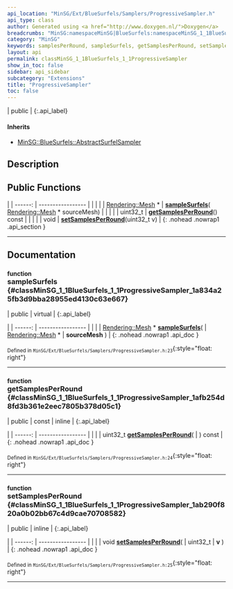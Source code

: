 ```yaml
---
api_location: "MinSG/Ext/BlueSurfels/Samplers/ProgressiveSampler.h"
api_type: class
author: Generated using <a href="http://www.doxygen.nl/">Doxygen</a>
breadcrumbs: "MinSG:namespaceMinSG|BlueSurfels:namespaceMinSG_1_1BlueSurfels"
category: "MinSG"
keywords: samplesPerRound, sampleSurfels, getSamplesPerRound, setSamplesPerRound
layout: api
permalink: classMinSG_1_1BlueSurfels_1_1ProgressiveSampler
show_in_toc: false
sidebar: api_sidebar
subcategory: "Extensions"
title: "ProgressiveSampler"
toc: false
---
```


| public |
{:.api_label}

#### Inherits

* [MinSG::BlueSurfels::AbstractSurfelSampler](classMinSG_1_1BlueSurfels_1_1AbstractSurfelSampler)


## Description





## Public Functions

|
| ------: | ----------------- |
|  | |
| [Rendering::Mesh](classRendering_1_1Mesh) * | **[sampleSurfels](#classMinSG_1_1BlueSurfels_1_1ProgressiveSampler_1a834a25fb3d9bba28955ed4130c63e667)**( [Rendering::Mesh](classRendering_1_1Mesh) * sourceMesh) |
|  | |
| uint32_t | **[getSamplesPerRound](#classMinSG_1_1BlueSurfels_1_1ProgressiveSampler_1afb254d8fd3b361e2eec7805b378d05c1)**() const |
|  | |
| void | **[setSamplesPerRound](#classMinSG_1_1BlueSurfels_1_1ProgressiveSampler_1ab290f820a0b02bb67c4d9cae70708582)**(uint32_t v) |
{: .nohead .nowrap1 .api_section }


-------------------------------------------------------------------

## Documentation

### <small>function</small><br/> sampleSurfels {#classMinSG_1_1BlueSurfels_1_1ProgressiveSampler_1a834a25fb3d9bba28955ed4130c63e667}

| public | virtual |
{:.api_label}

|
| ------: | ----------------- |
|  |
| [Rendering::Mesh](classRendering_1_1Mesh) * **[sampleSurfels](#classMinSG_1_1BlueSurfels_1_1ProgressiveSampler_1a834a25fb3d9bba28955ed4130c63e667)**( |  [Rendering::Mesh](classRendering_1_1Mesh) * | **sourceMesh** ) |
{: .nohead .nowrap1 .api_doc }





<sub>Defined in `MinSG/Ext/BlueSurfels/Samplers/ProgressiveSampler.h:23`</sub>{:style="float: right"}

-------------------------------------------------------------------

### <small>function</small><br/> getSamplesPerRound {#classMinSG_1_1BlueSurfels_1_1ProgressiveSampler_1afb254d8fd3b361e2eec7805b378d05c1}

| public | const | inline |
{:.api_label}

|
| ------: | ----------------- |
|  |
| uint32_t **[getSamplesPerRound](#classMinSG_1_1BlueSurfels_1_1ProgressiveSampler_1afb254d8fd3b361e2eec7805b378d05c1)**( |  ) const |
{: .nohead .nowrap1 .api_doc }





<sub>Defined in `MinSG/Ext/BlueSurfels/Samplers/ProgressiveSampler.h:24`</sub>{:style="float: right"}

-------------------------------------------------------------------

### <small>function</small><br/> setSamplesPerRound {#classMinSG_1_1BlueSurfels_1_1ProgressiveSampler_1ab290f820a0b02bb67c4d9cae70708582}

| public | inline |
{:.api_label}

|
| ------: | ----------------- |
|  |
| void **[setSamplesPerRound](#classMinSG_1_1BlueSurfels_1_1ProgressiveSampler_1ab290f820a0b02bb67c4d9cae70708582)**( | uint32_t | **v** ) |
{: .nohead .nowrap1 .api_doc }





<sub>Defined in `MinSG/Ext/BlueSurfels/Samplers/ProgressiveSampler.h:25`</sub>{:style="float: right"}

-------------------------------------------------------------------


